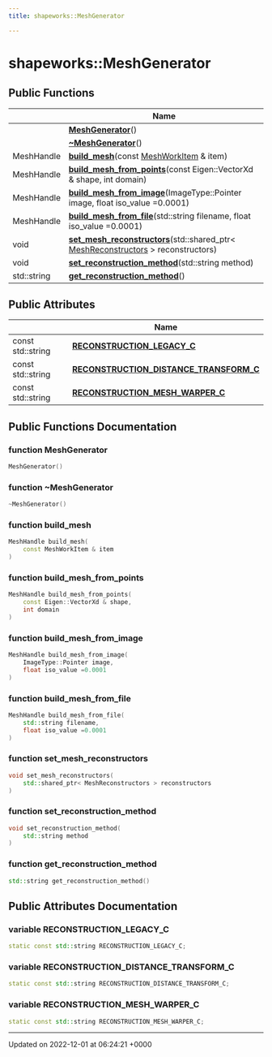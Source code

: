 ```yaml
---
title: shapeworks::MeshGenerator

---
```


# shapeworks::MeshGenerator





## Public Functions

|                | Name           |
| -------------- | -------------- |
| | **[MeshGenerator](../Classes/classshapeworks_1_1MeshGenerator.md#function-meshgenerator)**() |
| | **[~MeshGenerator](../Classes/classshapeworks_1_1MeshGenerator.md#function-~meshgenerator)**() |
| MeshHandle | **[build_mesh](../Classes/classshapeworks_1_1MeshGenerator.md#function-build-mesh)**(const [MeshWorkItem](../Classes/classshapeworks_1_1MeshWorkItem.md) & item) |
| MeshHandle | **[build_mesh_from_points](../Classes/classshapeworks_1_1MeshGenerator.md#function-build-mesh-from-points)**(const Eigen::VectorXd & shape, int domain) |
| MeshHandle | **[build_mesh_from_image](../Classes/classshapeworks_1_1MeshGenerator.md#function-build-mesh-from-image)**(ImageType::Pointer image, float iso_value =0.0001) |
| MeshHandle | **[build_mesh_from_file](../Classes/classshapeworks_1_1MeshGenerator.md#function-build-mesh-from-file)**(std::string filename, float iso_value =0.0001) |
| void | **[set_mesh_reconstructors](../Classes/classshapeworks_1_1MeshGenerator.md#function-set-mesh-reconstructors)**(std::shared_ptr< [MeshReconstructors](../Classes/classshapeworks_1_1MeshReconstructors.md) > reconstructors) |
| void | **[set_reconstruction_method](../Classes/classshapeworks_1_1MeshGenerator.md#function-set-reconstruction-method)**(std::string method) |
| std::string | **[get_reconstruction_method](../Classes/classshapeworks_1_1MeshGenerator.md#function-get-reconstruction-method)**() |

## Public Attributes

|                | Name           |
| -------------- | -------------- |
| const std::string | **[RECONSTRUCTION_LEGACY_C](../Classes/classshapeworks_1_1MeshGenerator.md#variable-reconstruction-legacy-c)**  |
| const std::string | **[RECONSTRUCTION_DISTANCE_TRANSFORM_C](../Classes/classshapeworks_1_1MeshGenerator.md#variable-reconstruction-distance-transform-c)**  |
| const std::string | **[RECONSTRUCTION_MESH_WARPER_C](../Classes/classshapeworks_1_1MeshGenerator.md#variable-reconstruction-mesh-warper-c)**  |

## Public Functions Documentation

### function MeshGenerator

```cpp
MeshGenerator()
```


### function ~MeshGenerator

```cpp
~MeshGenerator()
```


### function build_mesh

```cpp
MeshHandle build_mesh(
    const MeshWorkItem & item
)
```


### function build_mesh_from_points

```cpp
MeshHandle build_mesh_from_points(
    const Eigen::VectorXd & shape,
    int domain
)
```


### function build_mesh_from_image

```cpp
MeshHandle build_mesh_from_image(
    ImageType::Pointer image,
    float iso_value =0.0001
)
```


### function build_mesh_from_file

```cpp
MeshHandle build_mesh_from_file(
    std::string filename,
    float iso_value =0.0001
)
```


### function set_mesh_reconstructors

```cpp
void set_mesh_reconstructors(
    std::shared_ptr< MeshReconstructors > reconstructors
)
```


### function set_reconstruction_method

```cpp
void set_reconstruction_method(
    std::string method
)
```


### function get_reconstruction_method

```cpp
std::string get_reconstruction_method()
```


## Public Attributes Documentation

### variable RECONSTRUCTION_LEGACY_C

```cpp
static const std::string RECONSTRUCTION_LEGACY_C;
```


### variable RECONSTRUCTION_DISTANCE_TRANSFORM_C

```cpp
static const std::string RECONSTRUCTION_DISTANCE_TRANSFORM_C;
```


### variable RECONSTRUCTION_MESH_WARPER_C

```cpp
static const std::string RECONSTRUCTION_MESH_WARPER_C;
```


-------------------------------

Updated on 2022-12-01 at 06:24:21 +0000